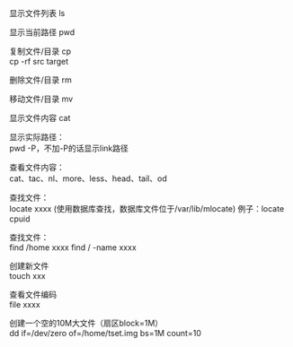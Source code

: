 显示文件列表
ls       

显示当前路径
pwd 

复制文件/目录
cp       
cp -rf src target

删除文件/目录
rm         

移动文件/目录
mv   
      
显示文件内容
cat         

显示实际路径：                
pwd -P，不加-P的话显示link路径

查看文件内容：               
cat、tac、nl、more、less、head、tail、od

查找文件：                     
locate xxxx  (使用数据库查找，数据库文件位于/var/lib/mlocate)
例子：locate cpuid

查找文件：                      
find /home xxxx
find / -name xxxx

创建新文件                    
touch xxx

查看文件编码                   
file xxxx

创建一个空的10M大文件（扇区block=1M）    
 dd if=/dev/zero of=/home/tset.img bs=1M count=10
